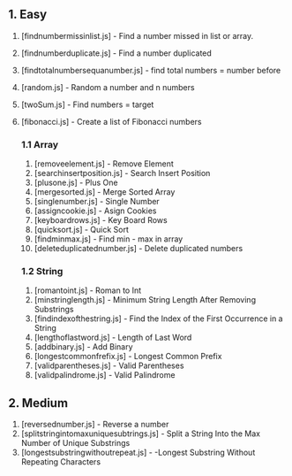 
## 1. Easy
1. [findnumbermissinlist.js] - Find a number missed in list or array.
2. [findnumberduplicate.js] - Find a number duplicated
3. [findtotalnumbersequanumber.js] - find total numbers = number before
4. [random.js] - Random a number and n numbers
5. [twoSum.js] - Find numbers = target
6. [fibonacci.js] - Create a list of Fibonacci numbers

    ### 1.1 Array
    1. [removeelement.js] - Remove Element
    2. [searchinsertposition.js] - Search Insert Position
    3. [plusone.js] - Plus One
    4. [mergesorted.js] - Merge Sorted Array
    5. [singlenumber.js] - Single Number
    6. [assigncookie.js] - Asign Cookies
    7. [keyboardrows.js] - Key Board Rows
    8. [quicksort.js] - Quick Sort
    9. [findminmax.js] - Find min - max in array
    10. [deleteduplicatednumber.js] - Delete duplicated numbers

    ### 1.2 String
    1. [romantoint.js] - Roman to Int
    2. [minstringlength.js] - Minimum String Length After Removing Substrings
    3. [findindexofthestring.js] - Find the Index of the First Occurrence in a String
    4. [lengthoflastword.js] - Length of Last Word
    5. [addbinary.js] - Add Binary
    6. [longestcommonfrefix.js] - Longest Common Prefix
    7. [validparentheses.js] - Valid Parentheses
    8. [validpalindrome.js] - Valid Palindrome

## 2. Medium
1. [reversednumber.js] - Reverse a number
2. [splitstringintomaxuniquesubtrings.js] - Split a String Into the Max Number of Unique Substrings
3. [longestsubstringwithoutrepeat.js] - -Longest Substring Without Repeating Characters